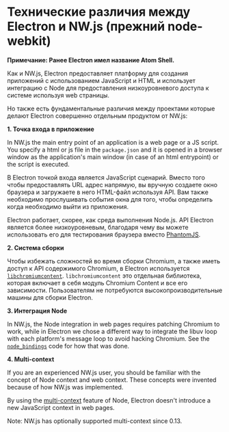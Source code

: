 # Технические различия между Electron и NW.js (прежний node-webkit)

**Примечание: Ранее Electron имел название Atom Shell.**

Как и NW.js, Electron предоставляет платформу для создания приложений с использованием JavaScript и HTML и использует интеграцию с Node для предоставления низкоуровневого доступа к системе используя web страницы.

Но также есть фундаментальные различия между проектами которые делают Electron совершенно отдельным продуктом от NW.js:

**1. Точка входа в приложение**

In NW.js the main entry point of an application is a web page or a JS script. You specify a html or js file in the `package.json` and it is opened in a browser window as the application's main window (in case of an html entrypoint) or the script is executed.

В Electron точкой входа является JavaScript сценарий. Вместо того чтобы предоставлять URL адрес напрямую, вы вручную создаете окно браузера и загружаете в него HTML-файл используя API. Вам также необходимо прослушивать события окна для того, чтобы определить когда необходимо выйти из приложения.

Electron работает, скорее, как среда выполнения Node.js. API Electron является более низкоуровневым, благодаря чему вы можете использовать его для тестирования браузера вместо [PhantomJS](http://phantomjs.org/).

**2. Система сборки**

Чтобы избежать сложностей во время сборки Chromium, а также иметь доступ к API содержимого Chromium, в Electron используется [`libchromiumcontent`](https://github.com/electron/libchromiumcontent). `libchromiumcontent` это отдельная библиотека, которая включает в себя модуль Chromium Content и все его зависимости. Пользователям не потребуются высокопроизводительные машины для сборки Electron.

**3. Интеграция Node**

In NW.js, the Node integration in web pages requires patching Chromium to work, while in Electron we chose a different way to integrate the libuv loop with each platform's message loop to avoid hacking Chromium. See the [`node_bindings`](https://github.com/electron/electron/tree/master/atom/common) code for how that was done.

**4. Multi-context**

If you are an experienced NW.js user, you should be familiar with the concept of Node context and web context. These concepts were invented because of how NW.js was implemented.

By using the [multi-context](https://github.com/nodejs/node-v0.x-archive/commit/756b622) feature of Node, Electron doesn't introduce a new JavaScript context in web pages.

Note: NW.js has optionally supported multi-context since 0.13.